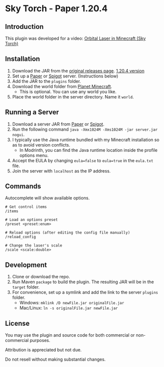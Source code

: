 # Sky Torch - Paper 1.20.4
## Introduction
This plugin was developed for a video:
[Orbital Laser in Minecraft (Sky Torch)](https://youtu.be/OKXTGbp6AMk)

## Installation
1. Download the JAR from the [original releases page](https://github.com/TheCymaera/minecraft-sky-torch/releases/). [1.20.4 version](https://github.com/josebtan/minecraft-sky-torch/raw/refs/heads/main/target/sky-torch-1.1-SNAPSHOT.jar)
2. Set up a [Paper](https://papermc.io/downloads) or [Spigot](https://getbukkit.org/download/spigot) server. (Instructions below)
3. Add the JAR to the `plugins` folder.
4. Download the world folder from [Planet Minecraft](https://www.planetminecraft.com/project/ambertry-forest/).
	- This is optional. You can use any world you like.
5. Place the world folder in the server directory. Name it `world`.

## Running a Server
1. Download a server JAR from [Paper](https://papermc.io/downloads) or [Spigot](https://getbukkit.org/download/spigot).
2. Run the following command `java -Xmx1024M -Xms1024M -jar server.jar nogui`.
3. I typically use the Java runtime bundled with my Minecraft installation so as to avoid version conflicts.
   - In Modrinth, you can find the Java runtime location inside the profile options menu.
4. Accept the EULA by changing `eula=false` to `eula=true` in the `eula.txt` file.
5. Join the server with `localhost` as the IP address.


## Commands
Autocomplete will show available options.
```
# Get control items
/items

# Load an options preset
/preset <preset:enum>

# Reload options (after editing the config file manually)
/reload_config

# Change the laser's scale
/scale <scale:double>
```

## Development
1. Clone or download the repo.
2. Run Maven `package` to build the plugin. The resulting JAR will be in the `target` folder.
3. For convenience, set up a symlink and add the link to the server `plugins` folder.
   - Windows: `mklink /D newFile.jar originalFile.jar`
   - Mac/Linux: `ln -s originalFile.jar newFile.jar `

## License
You may use the plugin and source code for both commercial or non-commercial purposes.

Attribution is appreciated but not due.

Do not resell without making substantial changes.
